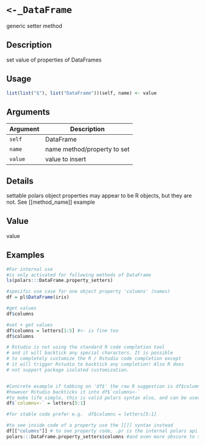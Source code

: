 # ``<-_DataFrame``

generic setter method


## Description

set value of properties of DataFrames


## Usage

```r
list(list("$"), list("DataFrame"))(self, name) <- value
```


## Arguments

Argument      |Description
------------- |----------------
`self`     |     DataFrame
`name`     |     name method/property to set
`value`     |     value to insert


## Details

settable polars object properties may appear to be R objects, but they are not.
 See [[method_name]] example


## Value

value


## Examples

```r
#For internal use
#is only activated for following methods of DataFrame
ls(polars:::DataFrame.property_setters)

#specific use case for one object property 'columns' (names)
df = pl$DataFrame(iris)

#get values
df$columns

#set + get values
df$columns = letters[1:5] #<- is fine too
df$columns

# Rstudio is not using the standard R code completion tool
# and it will backtick any special characters. It is possible
# to completely customize the R / Rstudio code completion except
# it will trigger Rstudio to backtick any completion! Also R does
# not support package isolated customization.


#Concrete example if tabbing on 'df$' the raw R suggestion is df$columns<-
#however Rstudio backticks it into df$`columns<-`
#to make life simple, this is valid polars syntax also, and can be used in fast scripting
df$`columns<-` = letters[5:1]

#for stable code prefer e.g.  df$columns = letters[5:1]

#to see inside code of a property use the [[]] syntax instead
df[["columns"]] # to see property code, .pr is the internal polars api into rust polars
polars:::DataFrame.property_setters$columns #and even more obscure to see setter code
```


